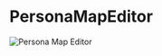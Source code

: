 # PersonaMapEditor
![Persona Map Editor](https://github.com/Pioziomgames/PersonaMapEditor/assets/73062121/89869b01-30f1-4469-be7d-cff5210ee462)
